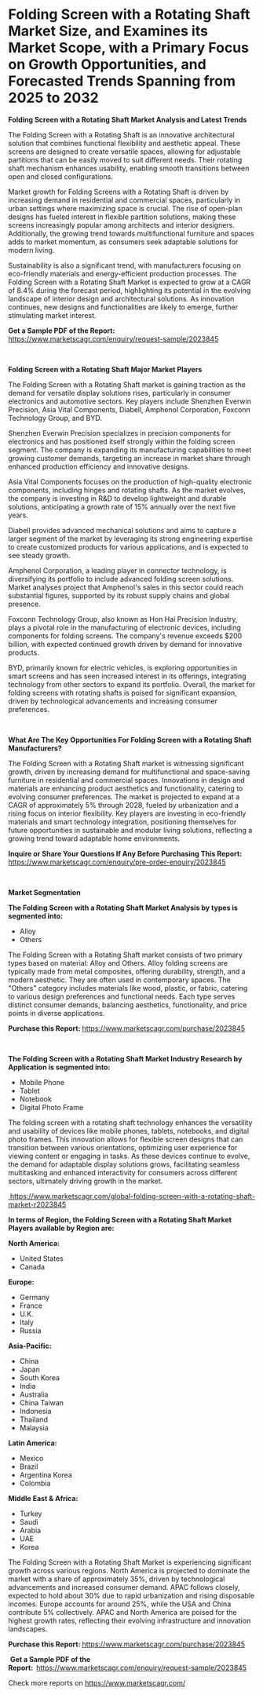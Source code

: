 <p><h1>Folding Screen with a Rotating Shaft Market Size, and Examines its Market Scope, with a Primary Focus on Growth Opportunities, and Forecasted Trends Spanning from 2025 to 2032</h1></p><p><strong>Folding Screen with a Rotating Shaft Market Analysis and Latest Trends</strong></p>
<p><p>The Folding Screen with a Rotating Shaft is an innovative architectural solution that combines functional flexibility and aesthetic appeal. These screens are designed to create versatile spaces, allowing for adjustable partitions that can be easily moved to suit different needs. Their rotating shaft mechanism enhances usability, enabling smooth transitions between open and closed configurations. </p><p>Market growth for Folding Screens with a Rotating Shaft is driven by increasing demand in residential and commercial spaces, particularly in urban settings where maximizing space is crucial. The rise of open-plan designs has fueled interest in flexible partition solutions, making these screens increasingly popular among architects and interior designers. Additionally, the growing trend towards multifunctional furniture and spaces adds to market momentum, as consumers seek adaptable solutions for modern living.</p><p>Sustainability is also a significant trend, with manufacturers focusing on eco-friendly materials and energy-efficient production processes. The Folding Screen with a Rotating Shaft Market is expected to grow at a CAGR of 8.4% during the forecast period, highlighting its potential in the evolving landscape of interior design and architectural solutions. As innovation continues, new designs and functionalities are likely to emerge, further stimulating market interest.</p></p>
<p><strong>Get a Sample PDF of the Report:&nbsp;</strong> <a href="https://www.marketscagr.com/enquiry/request-sample/2023845?utm_campaign=2526&utm_medium=2&utm_source=Github&utm_content=ia&utm_term=29032025&utm_id=folding-screen-with-a-rotating-shaft">https://www.marketscagr.com/enquiry/request-sample/2023845</a></p>
<p>&nbsp;</p>
<p><strong>Folding Screen with a Rotating Shaft Major Market Players</strong></p>
<p><p>The Folding Screen with a Rotating Shaft market is gaining traction as the demand for versatile display solutions rises, particularly in consumer electronics and automotive sectors. Key players include Shenzhen Everwin Precision, Asia Vital Components, Diabell, Amphenol Corporation, Foxconn Technology Group, and BYD.</p><p>Shenzhen Everwin Precision specializes in precision components for electronics and has positioned itself strongly within the folding screen segment. The company is expanding its manufacturing capabilities to meet growing customer demands, targeting an increase in market share through enhanced production efficiency and innovative designs.</p><p>Asia Vital Components focuses on the production of high-quality electronic components, including hinges and rotating shafts. As the market evolves, the company is investing in R&D to develop lightweight and durable solutions, anticipating a growth rate of 15% annually over the next five years.</p><p>Diabell provides advanced mechanical solutions and aims to capture a larger segment of the market by leveraging its strong engineering expertise to create customized products for various applications, and is expected to see steady growth.</p><p>Amphenol Corporation, a leading player in connector technology, is diversifying its portfolio to include advanced folding screen solutions. Market analyses project that Amphenol's sales in this sector could reach substantial figures, supported by its robust supply chains and global presence.</p><p>Foxconn Technology Group, also known as Hon Hai Precision Industry, plays a pivotal role in the manufacturing of electronic devices, including components for folding screens. The company's revenue exceeds $200 billion, with expected continued growth driven by demand for innovative products.</p><p>BYD, primarily known for electric vehicles, is exploring opportunities in smart screens and has seen increased interest in its offerings, integrating technology from other sectors to expand its portfolio. Overall, the market for folding screens with rotating shafts is poised for significant expansion, driven by technological advancements and increasing consumer preferences.</p></p>
<p>&nbsp;</p>
<p><strong>What Are The Key Opportunities For Folding Screen with a Rotating Shaft Manufacturers?</strong></p>
<p><p>The Folding Screen with a Rotating Shaft market is witnessing significant growth, driven by increasing demand for multifunctional and space-saving furniture in residential and commercial spaces. Innovations in design and materials are enhancing product aesthetics and functionality, catering to evolving consumer preferences. The market is projected to expand at a CAGR of approximately 5% through 2028, fueled by urbanization and a rising focus on interior flexibility. Key players are investing in eco-friendly materials and smart technology integration, positioning themselves for future opportunities in sustainable and modular living solutions, reflecting a growing trend toward adaptable home environments.</p></p>
<p><strong>Inquire or Share Your Questions If Any Before Purchasing This Report:</strong> <a href="https://www.marketscagr.com/enquiry/pre-order-enquiry/2023845?utm_campaign=2526&utm_medium=2&utm_source=Github&utm_content=ia&utm_term=29032025&utm_id=folding-screen-with-a-rotating-shaft">https://www.marketscagr.com/enquiry/pre-order-enquiry/2023845</a></p>
<p>&nbsp;</p>
<p><strong>Market Segmentation</strong></p>
<p><strong>The Folding Screen with a Rotating Shaft Market Analysis by types is segmented into:</strong></p>
<p><ul><li>Alloy</li><li>Others</li></ul></p>
<p><p>The Folding Screen with a Rotating Shaft market consists of two primary types based on material: Alloy and Others. Alloy folding screens are typically made from metal composites, offering durability, strength, and a modern aesthetic. They are often used in contemporary spaces. The "Others" category includes materials like wood, plastic, or fabric, catering to various design preferences and functional needs. Each type serves distinct consumer demands, balancing aesthetics, functionality, and price points in diverse applications.</p></p>
<p><strong>Purchase this Report:&nbsp;</strong><a href="https://www.marketscagr.com/purchase/2023845?utm_campaign=2526&utm_medium=2&utm_source=Github&utm_content=ia&utm_term=29032025&utm_id=folding-screen-with-a-rotating-shaft">https://www.marketscagr.com/purchase/2023845</a></p>
<p>&nbsp;</p>
<p><strong>The Folding Screen with a Rotating Shaft Market Industry Research by Application is segmented into:</strong></p>
<p><ul><li>Mobile Phone</li><li>Tablet</li><li>Notebook</li><li>Digital Photo Frame</li></ul></p>
<p><p>The folding screen with a rotating shaft technology enhances the versatility and usability of devices like mobile phones, tablets, notebooks, and digital photo frames. This innovation allows for flexible screen designs that can transition between various orientations, optimizing user experience for viewing content or engaging in tasks. As these devices continue to evolve, the demand for adaptable display solutions grows, facilitating seamless multitasking and enhanced interactivity for consumers across different sectors, ultimately driving growth in the market.</p></p>
<p><a href="https://www.marketscagr.com/global-folding-screen-with-a-rotating-shaft-market-r2023845?utm_campaign=2526&utm_medium=2&utm_source=Github&utm_content=ia&utm_term=29032025&utm_id=folding-screen-with-a-rotating-shaft">&nbsp;https://www.marketscagr.com/global-folding-screen-with-a-rotating-shaft-market-r2023845</a></p>
<p><strong>In terms of Region, the Folding Screen with a Rotating Shaft Market Players available by Region are:</strong></p>
<p>
    <p> <strong> North America: </strong>
        <ul>
            <li>United States</li>
            <li>Canada</li>
        </ul>
        </p> 
    <p> <strong> Europe: </strong>
        <ul>
            <li>Germany</li>
            <li>France</li>
            <li>U.K.</li>
            <li>Italy</li>
            <li>Russia</li>
        </ul>
        </p> 
    <p> <strong> Asia-Pacific: </strong>
        <ul>
            <li>China</li>
            <li>Japan</li>
            <li>South Korea</li>
            <li>India</li>
            <li>Australia</li>
            <li>China Taiwan</li>
            <li>Indonesia</li>
            <li>Thailand</li>
            <li>Malaysia</li>
        </ul>
        </p> 
    <p> <strong> Latin America: </strong>
        <ul>
            <li>Mexico</li>
            <li>Brazil</li>
            <li>Argentina Korea</li>
            <li>Colombia</li>
        </ul>
        </p> 
    <p> <strong> Middle East & Africa: </strong>
        <ul>
            <li>Turkey</li>
            <li>Saudi</li>
            <li>Arabia</li>
            <li>UAE</li>
            <li>Korea</li>
        </ul>
    </p>
    </p>
<p><p>The Folding Screen with a Rotating Shaft Market is experiencing significant growth across various regions. North America is projected to dominate the market with a share of approximately 35%, driven by technological advancements and increased consumer demand. APAC follows closely, expected to hold about 30% due to rapid urbanization and rising disposable incomes. Europe accounts for around 25%, while the USA and China contribute 5% collectively. APAC and North America are poised for the highest growth rates, reflecting their evolving infrastructure and innovation landscapes.</p></p>
<p><strong>Purchase this Report: </strong><a href="https://www.marketscagr.com/purchase/2023845?utm_campaign=2526&utm_medium=2&utm_source=Github&utm_content=ia&utm_term=29032025&utm_id=folding-screen-with-a-rotating-shaft">https://www.marketscagr.com/purchase/2023845</a></p>
<p>&nbsp;<strong>Get a Sample PDF of the Report:&nbsp;&nbsp;</strong><a href="https://www.marketscagr.com/enquiry/request-sample/2023845?utm_campaign=2526&utm_medium=2&utm_source=Github&utm_content=ia&utm_term=29032025&utm_id=folding-screen-with-a-rotating-shaft">https://www.marketscagr.com/enquiry/request-sample/2023845</a></p>
<p><strong></strong></p>
<p>Check more reports on <a href="https://www.marketscagr.com/?utm_campaign=2526&utm_medium=2&utm_source=Github&utm_content=ia&utm_term=29032025&utm_id=folding-screen-with-a-rotating-shaft">https://www.marketscagr.com/</a></p>